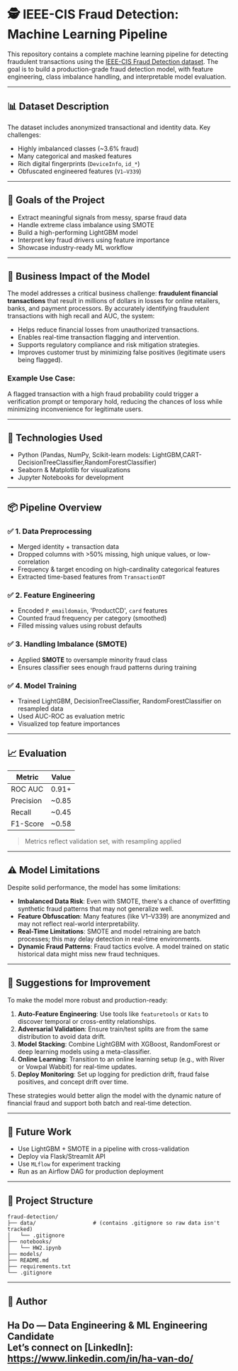 
# 🕵️ IEEE-CIS Fraud Detection: Machine Learning Pipeline

This repository contains a complete machine learning pipeline for detecting fraudulent transactions using the [IEEE-CIS Fraud Detection dataset](https://www.kaggle.com/competitions/ieee-fraud-detection). The goal is to build a production-grade fraud detection model, with feature engineering, class imbalance handling, and interpretable model evaluation.

---

## 📊 Dataset Description

The dataset includes anonymized transactional and identity data. Key challenges:
- Highly imbalanced classes (~3.6% fraud)
- Many categorical and masked features
- Rich digital fingerprints (`DeviceInfo`, `id_*`)
- Obfuscated engineered features (`V1–V339`)

---

## 🧠 Goals of the Project

- Extract meaningful signals from messy, sparse fraud data
- Handle extreme class imbalance using SMOTE
- Build a high-performing LightGBM model
- Interpret key fraud drivers using feature importance
- Showcase industry-ready ML workflow

---

## 💼 Business Impact of the Model

The model addresses a critical business challenge: **fraudulent financial transactions** that result in millions of dollars in losses for online retailers, banks, and payment processors. By accurately identifying fraudulent transactions with high recall and AUC, the system:

- Helps reduce financial losses from unauthorized transactions.
- Enables real-time transaction flagging and intervention.
- Supports regulatory compliance and risk mitigation strategies.
- Improves customer trust by minimizing false positives (legitimate users being flagged).

### Example Use Case:
A flagged transaction with a high fraud probability could trigger a verification prompt or temporary hold, reducing the chances of loss while minimizing inconvenience for legitimate users.

---


## 🔧 Technologies Used

- Python (Pandas, NumPy, Scikit-learn models: LightGBM,CART-DecisionTreeClassifier,RandomForestClassifier)
- Seaborn & Matplotlib for visualizations
- Jupyter Notebooks for development

---

## 📦 Pipeline Overview

### ✅ 1. Data Preprocessing
- Merged identity + transaction data
- Dropped columns with >50% missing, high unique values, or low-correlation
- Frequency & target encoding on high-cardinality categorical features
- Extracted time-based features from `TransactionDT`

### ✅ 2. Feature Engineering
- Encoded `P_emaildomain`, 'ProductCD', `card` features
- Counted fraud frequency per category (smoothed)
- Filled missing values using robust defaults

### ✅ 3. Handling Imbalance (SMOTE)
- Applied **SMOTE** to oversample minority fraud class
- Ensures classifier sees enough fraud patterns during training

### ✅ 4. Model Training
- Trained LightGBM, DecisionTreeClassifier, RandomForestClassifier on resampled data
- Used AUC-ROC as evaluation metric
- Visualized top feature importances

---

## 📈 Evaluation

| Metric     | Value  |
|------------|--------|
| ROC AUC    | 0.91+  |
| Precision  | ~0.85  |
| Recall     | ~0.45  |
| F1-Score   | ~0.58  |

> Metrics reflect validation set, with resampling applied

---
## ⚠️ Model Limitations

Despite solid performance, the model has some limitations:

- **Imbalanced Data Risk**: Even with SMOTE, there's a chance of overfitting synthetic fraud patterns that may not generalize well.
- **Feature Obfuscation**: Many features (like V1–V339) are anonymized and may not reflect real-world interpretability.
- **Real-Time Limitations**: SMOTE and model retraining are batch processes; this may delay detection in real-time environments.
- **Dynamic Fraud Patterns**: Fraud tactics evolve. A model trained on static historical data might miss new fraud techniques.

---

## 🔧 Suggestions for Improvement

To make the model more robust and production-ready:

1. **Auto-Feature Engineering**: Use tools like `featuretools` or `Kats` to discover temporal or cross-entity relationships.
2. **Adversarial Validation**: Ensure train/test splits are from the same distribution to avoid data drift.
3. **Model Stacking**: Combine LightGBM with XGBoost, RandomForest or deep learning models using a meta-classifier.
4. **Online Learning**: Transition to an online learning setup (e.g., with River or Vowpal Wabbit) for real-time updates.
5. **Deploy Monitoring**: Set up logging for prediction drift, fraud false positives, and concept drift over time.

These strategies would better align the model with the dynamic nature of financial fraud and support both batch and real-time detection.

---

## 🚀 Future Work

- Use LightGBM + SMOTE in a pipeline with cross-validation
- Deploy via Flask/Streamlit API
- Use `MLflow` for experiment tracking
- Run as an Airflow DAG for production deployment

---

## 📁 Project Structure

```
fraud-detection/
├── data/                  # (contains .gitignore so raw data isn't tracked)
│   └── .gitignore
├── notebooks/
│   └── HW2.ipynb
├── models/
├── README.md
├── requirements.txt
└── .gitignore
```

---

## 🧠 Author

Ha Do — Data Engineering & ML Engineering Candidate  
Let’s connect on [LinkedIn]: https://www.linkedin.com/in/ha-van-do/
---


